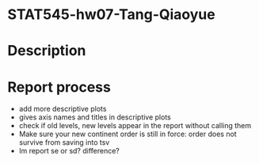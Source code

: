 # STAT545-hw07-Tang-Qiaoyue

# Description

# Report process
- add more descriptive plots
- gives axis names and titles in descriptive plots
- check if old levels, new levels appear in the report without calling them
- Make sure your new continent order is still in force: order does not survive from saving into tsv
- lm report se or sd? difference?